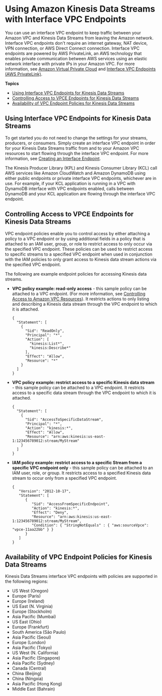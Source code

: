 # Using Amazon Kinesis Data Streams with Interface VPC Endpoints<a name="vpc"></a>

You can use an interface VPC endpoint to keep traffic between your Amazon VPC and Kinesis Data Streams from leaving the Amazon network\. Interface VPC endpoints don't require an internet gateway, NAT device, VPN connection, or AWS Direct Connect connection\. Interface VPC endpoints are powered by AWS PrivateLink, an AWS technology that enables private communication between AWS services using an elastic network interface with private IPs in your Amazon VPC\. For more information, see [Amazon Virtual Private Cloud](http://docs.aws.amazon.com/AmazonVPC/latest/UserGuide/VPC_Introduction.html) and [Interface VPC Endpoints \(AWS PrivateLink\)](https://docs.aws.amazon.com/vpc/latest/userguide/vpce-interface.html#create-interface-endpoint)\. 

**Topics**
+ [Using Interface VPC Endpoints for Kinesis Data Streams](#using-interface-vpc-endpoints)
+ [Controlling Access to VPCE Endpoints for Kinesis Data Streams](#interface-vpc-endpoints-policies)
+ [Availability of VPC Endpoint Policies for Kinesis Data Streams](#availability)

## Using Interface VPC Endpoints for Kinesis Data Streams<a name="using-interface-vpc-endpoints"></a>

To get started you do not need to change the settings for your streams, producers, or consumers\. Simply create an interface VPC endpoint in order for your Kinesis Data Streams traffic from and to your Amazon VPC resources to start flowing through the interface VPC endpoint\. For more information, see [Creating an Interface Endpoint](https://docs.aws.amazon.com/vpc/latest/userguide/vpce-interface.html#create-interface-endpoint)\.

The Kinesis Producer Library \(KPL\) and Kinesis Consumer Library \(KCL\) call AWS services like Amazon CloudWatch and Amazon DynamoDB using either public endpoints or private interface VPC endpoints, whichever are in use\. For example, if your KCL application is running in a VPC with DynamoDB interface with VPC endpoints enabled, calls between DynamoDB and your KCL application are flowing through the interface VPC endpoint\.

## Controlling Access to VPCE Endpoints for Kinesis Data Streams<a name="interface-vpc-endpoints-policies"></a>

VPC endpoint policies enable you to control access by either attaching a policy to a VPC endpoint or by using additional fields in a policy that is attached to an IAM user, group, or role to restrict access to only occur via the specified VPC endpoint\. These policies can be used to restrict access to specific streams to a specified VPC endpoint when used in conjunction with the IAM policies to only grant access to Kinesis data stream actions via the specified VPC endpoint\.

The following are example endpoint policies for accessing Kinesis data streams\.
+ **VPC policy example: read\-only access** \- this sample policy can be attached to a VPC endpoint\. \(For more information, see [Controlling Access to Amazon VPC Resources](https://docs.aws.amazon.com/vpc/latest/userguide/VPC_IAM.html)\)\. It restricts actions to only listing and describing a Kinesis data stream through the VPC endpoint to which it is attached\.

  ```
  {
    "Statement": [
      {
        "Sid": "ReadOnly",
        "Principal": "*",
        "Action": [
          "kinesis:List*",
          "kinesis:Describe*"
        ],
        "Effect": "Allow",
        "Resource": "*"
      }
    ]
  }
  ```
+ **VPC policy example: restrict access to a specific Kinesis data stream** \- this sample policy can be attached to a VPC endpoint\. It restricts access to a specific data stream through the VPC endpoint to which it is attached\.

  ```
  {
    "Statement": [
      {
        "Sid": "AccessToSpecificDataStream",
        "Principal": "*",
        "Action": "kinesis:*",
        "Effect": "Allow",
        "Resource": "arn:aws:kinesis:us-east-1:123456789012:stream/MyStream"
      }
    ]
  }
  ```
+ **IAM policy example: restrict access to a specific Stream from a specific VPC endpoint only** \- this sample policy can be attached to an IAM user, role, or group\. It restricts access to a specified Kinesis data stream to occur only from a specified VPC endpoint\.

  ```
  {
     "Version": "2012-10-17",
     "Statement": [
        {
           "Sid": "AccessFromSpecificEndpoint",
           "Action": "kinesis:*",
           "Effect": "Deny",
           "Resource": "arn:aws:kinesis:us-east-1:123456789012:stream/MyStream",
           "Condition": { "StringNotEquals" : { "aws:sourceVpce": "vpce-11aa22bb" } }
        }
     ]
  }
  ```

## Availability of VPC Endpoint Policies for Kinesis Data Streams<a name="availability"></a>

Kinesis Data Streams interface VPC endpoints with policies are supported in the following regions: 
+ US West \(Oregon\)
+ Europe \(Paris\)
+ Europe \(Ireland\)
+ US East \(N\. Virginia\)
+ Europe \(Stockholm\)
+ Asia Pacific \(Mumbai\)
+ US East \(Ohio\)
+ Europe \(Frankfurt\)
+ South America \(São Paulo\)
+ Asia Pacific \(Seoul\)
+ Europe \(London\)
+ Asia Pacific \(Tokyo\)
+ US West \(N\. California\)
+ Asia Pacific \(Singapore\)
+ Asia Pacific \(Sydney\)
+ Canada \(Central\)
+ China \(Beijing\)
+ China \(Ningxia\)
+ Asia Pacific \(Hong Kong\)
+ Middle East \(Bahrain\)